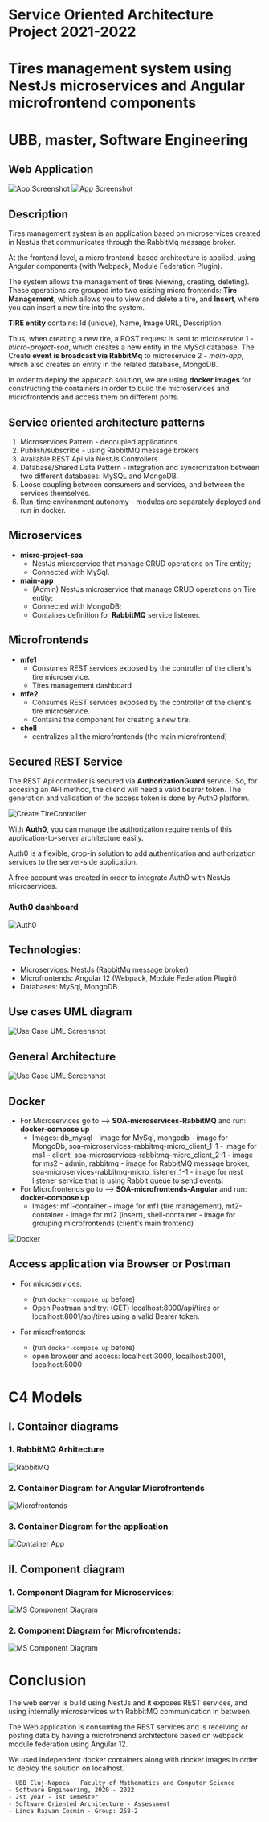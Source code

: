 # Service Oriented Architecture Project 2021-2022
# Tires management system using NestJs microservices and Angular microfrontend components
# UBB, master, Software Engineering

## Web Application
![App Screenshot](documentation/1.jpg)
![App Screenshot](documentation/2.jpg)

## Description
Tires management system is an application based on microservices created in NestJs that communicates through the RabbitMq message broker.

At the frontend level, a micro frontend-based architecture is applied, using Angular components (with Webpack, Module Federation Plugin).

The system allows the management of tires (viewing, creating, deleting). These operations are grouped into two existing micro frontends: **Tire Management**, which allows you to view and delete a tire, and **Insert**, where you can insert a new tire into the system.

**TIRE entity** contains: Id (unique), Name, Image URL, Description.

Thus, when creating a new tire, a POST request is sent to microservice 1 - *micro-project-soa*, which creates a new entity in the MySql database. The Create **event is broadcast via RabbitMq** to microservice 2 - *main-app*, which also creates an entity in the related database, MongoDB.

In order to deploy the approach solution, we are using **docker images** for constructing the containers in order to build the microservices and microfrontends and access them on different ports.

## Service oriented architecture patterns
1. Microservices Pattern - decoupled applications
2. Publish/subscribe - using RabbitMQ message brokers
3. Available REST Api via NestJs Controllers
4. Database/Shared Data Pattern - integration and syncronization between two different databases: MySQL and MongoDB.
5. Loose coupling between consumers and services, and between the services themselves.
6. Run-time environment autonomy - modules are separately deployed and run in docker.

## Microservices
- **micro-project-soa** 
    - NestJs microservice that manage CRUD operations on Tire entity; 
    - Connected with MySql.
- **main-app**
    - (Admin) NestJs microservice that manage CRUD operations on Tire entity; 
    - Connected with MongoDB;
    - Containes definition for **RabbitMQ** service listener.
    
## Microfrontends
- **mfe1** 
    - Consumes REST services exposed by the controller of the client's tire microservice.
    - Tires management dashboard
- **mfe2** 
    - Consumes REST services exposed by the controller of the client's tire microservice.
    - Contains the component for creating a new tire.
- **shell**
    - centralizes all the microfrontends (the main microfrontend)

## Secured REST Service

The REST Api controller is secured via **AuthorizationGuard** service. So, for accesing an API method, the cliend will need a valid bearer token. The generation and validation of the access token is done by Auth0 platform. 

![Create TireController](documentation/create_api.jpg)

With **Auth0**, you can manage the authorization requirements of this application-to-server architecture easily.

Auth0 is a flexible, drop-in solution to add authentication and authorization services to the server-side application.

A free account was created in order to integrate Auth0 with NestJs microservices.

### Auth0 dashboard

![Auth0](documentation/auth0_soa.jpg)

## Technologies:
- Microservices: NestJs (RabbitMq message broker)
- Microfrontends: Angular 12 (Webpack, Module Federation Plugin)
- Databases: MySql, MongoDB

## Use cases UML diagram
![Use Case UML Screenshot](documentation/tires_uml.png)

## General Architecture
![Use Case UML Screenshot](documentation/app_arhitecture.jpg)

## Docker
- For Microservices go to --> **SOA-microservices-RabbitMQ** and run: **docker-compose up**
    - Images: db_mysql - image for MySql, mongodb - image for MongoDb, soa-microservices-rabbitmq-micro_client_1-1 - image for ms1 - client,  soa-microservices-rabbitmq-micro_client_2-1 - image for ms2 - admin, 
    rabbitmq - image for RabbitMQ message broker, soa-microservices-rabbitmq-micro_listener_1-1 - image for nest listener service that is using Rabbit queue to send events. 
- For Microfrontends go to --> **SOA-microfrontends-Angular** and run: **docker-compose up**
    - Images: mf1-container - image for mf1 (tire management), mf2-container - image for mf2 (insert), 
    shell-container - image for grouping microfrontends (client's main frontend)

![Docker](documentation/docker.jpg)

## Access application via Browser or Postman
- For microservices:
    - (run ``` docker-compose up ``` before)
    - Open Postman and try: (GET) localhost:8000/api/tires or localhost:8001/api/tires using a valid Bearer token.

- For microfrontends:
    - (run ``` docker-compose up ``` before)
    - open browser and access: localhost:3000, localhost:3001, localhost:5000

# C4 Models
## I. Container diagrams
### 1. RabbitMQ Arhitecture
![RabbitMQ](documentation/rabbitmq-implementation.png)

### 2. Container Diagram for Angular Microfrontends
![Microfrontends](documentation/MFS_c4Model.png)

### 3. Container Diagram for the application
![Container App](documentation/app-c4model.png)

## II. Component diagram

### 1. Component Diagram for Microservices:
![MS Component Diagram](documentation/ms-components.png)

### 2. Component Diagram for Microfrontends:
![MS Component Diagram](documentation/mfs-components.png)

# Conclusion 

The web server is build using NestJs and it exposes REST services, and using internally microservices with RabbitMQ communication in between. 

The Web application is consuming the REST services and is receiving or posting data by having a microfronend architecture based on webpack module federation using Angular 12. 	

We used independent docker containers along with docker images in order to deploy the solution on localhost.

```
- UBB Cluj-Napoca - Faculty of Mathematics and Computer Science
- Software Engineering, 2020 - 2022
- 2st year - 1st semester
- Software Oriented Architecture - Assessment
- Linca Razvan Cosmin - Group: 258-2
```